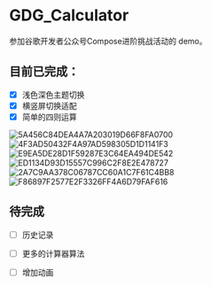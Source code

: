 # GDG_Calculator
参加谷歌开发者公众号Compose进阶挑战活动的 demo。

## 目前已完成：
 - [x] 浅色深色主题切换
 - [x] 横竖屏切换适配
 - [x] 简单的四则运算
 
![5A456C84DEA4A7A203019D66F8FA0700](https://user-images.githubusercontent.com/20623884/184538169-6619f57e-ebd9-4dc3-b7fa-9ed716b56cb1.png)
![4F3AD50432F4A97AD598305D1D1141F3](https://user-images.githubusercontent.com/20623884/184538176-02110504-b736-4fba-9a20-0358b92887cd.png)
![E9EA5DE28D1F59287E3C64EA494DE542](https://user-images.githubusercontent.com/20623884/184538188-9793de8f-c3d9-4ba2-ba3c-1940250ede31.png)
![ED1134D93D15557C996C2F8E2E478727](https://user-images.githubusercontent.com/20623884/184538202-8d248687-70d1-4931-acdd-a3a9518e8f7c.png)
![2A7C9AA378C06787CC60A1C7F61C4BB8](https://user-images.githubusercontent.com/20623884/184538211-d626fa8e-ca84-421a-86dd-ec60de80c718.png)
![F86897F2577E2F3326FF4A6D79FAF616](https://user-images.githubusercontent.com/20623884/184538240-3321262d-0ac3-42ae-85d0-7a77dfc03064.png)


## 待完成

 - [ ] 历史记录
 - [ ] 更多的计算器算法
 - [ ] 增加动画


